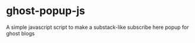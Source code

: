 # ghost-popup-js
A simple javascript script to make a substack-like subscribe here popup for ghost blogs
